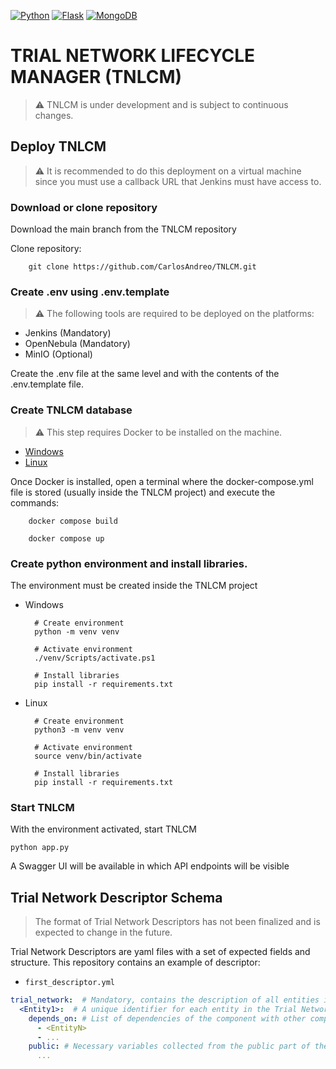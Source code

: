 [![Python](https://img.shields.io/badge/Python-3.12+-blue?style=for-the-badge&logo=python&logoColor=white&labelColor=3776AB)](https://www.python.org/downloads/release/python-3122/)
[![Flask](https://img.shields.io/badge/Flask-3.0.2+-brightgreen?style=for-the-badge&logo=flask&logoColor=white&labelColor=000000)](https://flask.palletsprojects.com/en/3.0.x/)
[![MongoDB](https://img.shields.io/badge/MongoDB-latest-green?style=for-the-badge&logo=mongodb&logoColor=white&labelColor=47A248)](https://www.mongodb.com/)

# TRIAL NETWORK LIFECYCLE MANAGER (TNLCM)

> ⚠ TNLCM is under development and is subject to continuous changes.

## Deploy TNLCM

> ⚠ It is recommended to do this deployment on a virtual machine since you must use a callback URL that Jenkins must have access to.

### Download or clone repository

Download the main branch from the TNLCM repository

Clone repository:

        git clone https://github.com/CarlosAndreo/TNLCM.git

### Create .env using .env.template

> ⚠ The following tools are required to be deployed on the platforms:

* Jenkins (Mandatory)
* OpenNebula (Mandatory)
* MinIO (Optional)

Create the .env file at the same level and with the contents of the .env.template file.

### Create TNLCM database

> ⚠ This step requires Docker to be installed on the machine.

* [Windows](https://docs.docker.com/desktop/install/windows-install/)
* [Linux](https://docs.docker.com/desktop/install/linux-install/)

Once Docker is installed, open a terminal where the docker-compose.yml file is stored (usually inside the TNLCM project) and execute the commands:

        docker compose build

        docker compose up

### Create python environment and install libraries. 

The environment must be created inside the TNLCM project

* Windows

        # Create environment
        python -m venv venv

        # Activate environment
        ./venv/Scripts/activate.ps1

        # Install libraries
        pip install -r requirements.txt

* Linux

        # Create environment
        python3 -m venv venv

        # Activate environment
        source venv/bin/activate
        
        # Install libraries
        pip install -r requirements.txt

### Start TNLCM

With the environment activated, start TNLCM

    python app.py

A Swagger UI will be available in which API endpoints will be visible

## Trial Network Descriptor Schema

> The format of Trial Network Descriptors has not been finalized and is expected to change in the future.

Trial Network Descriptors are yaml files with a set of expected fields and structure. This repository contains an
example of descriptor:
- `first_descriptor.yml`

```yaml
trial_network:  # Mandatory, contains the description of all entities in the Trial Network
  <Entity1>:  # A unique identifier for each entity in the Trial Network
    depends_on: # List of dependencies of the component with other components
      - <EntityN>
      - ...
    public: # Necessary variables collected from the public part of the 6G-Library
      ...
```